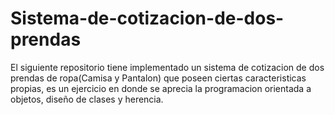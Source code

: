 # Sistema-de-cotizacion-de-dos-prendas
El siguiente repositorio tiene implementado un sistema de cotizacion de dos prendas de ropa(Camisa y Pantalon) que poseen ciertas caracteristicas propias, es un ejercicio en donde se aprecia la programacion orientada a objetos, diseño de clases y herencia. 
